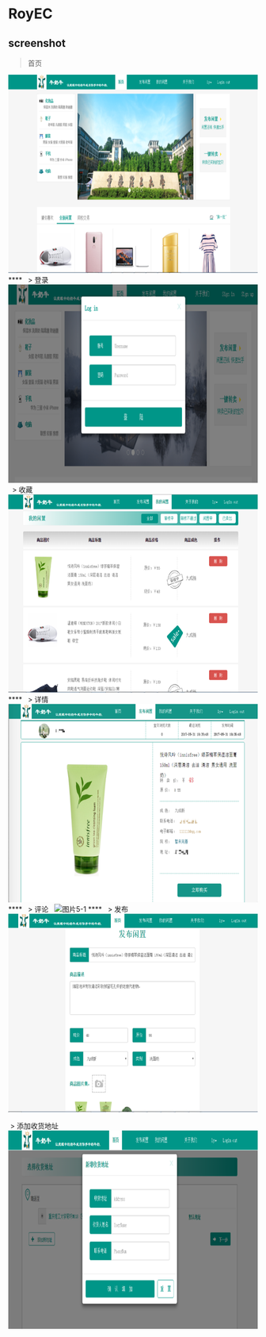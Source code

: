 # RoyEC

## screenshot
   > 首页
   
  <img src="https://github.com/CrazyRoy/RoyEC/blob/master/imgs/home.png" width="600" height="400" alt="图片1-1" />
  ****
   > 登录
   
  <img src="https://github.com/CrazyRoy/RoyEC/blob/master/imgs/login.png" width="600" height="400" alt="图片2-1" />
   > 收藏
   
  <img src="https://github.com/CrazyRoy/RoyEC/blob/master/imgs/mark.png" width="600" height="400" alt="图片3-1" />
  ****
   > 详情
   
  <img src="https://github.com/CrazyRoy/RoyEC/blob/master/imgs/detail.png" width="600" height="400" alt="图片4-1" />
  ****
   > 评论
   
  <img src="https://github.com/CrazyRoy/RoyEC/blob/master/imgs/comment.png" width="600" height="400" alt="图片5-1" />
  ****
   > 发布
   
  <img src="https://github.com/CrazyRoy/RoyEC/blob/master/imgs/publish.png" width="600" height="400" alt="图片6-1" />
  
  > 添加收货地址
   
  <img src="https://github.com/CrazyRoy/RoyEC/blob/master/imgs/addAddress.png" width="600" height="400" alt="图片7-1" />
